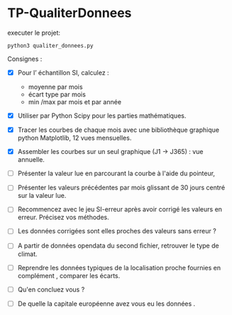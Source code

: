 # TP-QualiterDonnees

executer le projet:
```
python3 qualiter_donnees.py
```

Consignes :
- [x] Pour	l’	échantillon	SI,	calculez	:	
  - moyenne	par	mois	
  - écart	type	par	mois	
  - min	/max	par	mois	et	par	année	
  
- [x] Utiliser	par	Python	Scipy	pour	les	parties	mathématiques.	
- [x] Tracer	les	courbes	de	chaque	mois	avec	une	bibliothèque	graphique	python	Matplotlib,	12	vues	mensuelles.
- [x] Assembler	les	courbes	sur	un	seul	graphique	(J1	->	J365)	:	vue	annuelle.
- [ ] Présenter	la	valeur	lue	en	parcourant	la	courbe	à	l'aide	du	pointeur,	
- [ ] Présenter	les	valeurs	précédentes	par	mois	glissant	de	30	jours	centré	sur	la	valeur	lue.
- [ ] Recommencez	avec	le	jeu	SI-erreur	après	avoir	corrigé	les	valeurs	en	erreur.	Précisez	vos	méthodes.	
- [ ] Les	données	corrigées	sont	elles	proches	des	valeurs	sans	erreur	?	
- [ ] A	partir	de	données	opendata	du	second	ﬁchier,	retrouver	le	type	de	climat.
- [ ] Reprendre	les	données	typiques	de	la	localisation	proche	fournies	en	complément	,	comparer	les	écarts.	
- [ ] Qu'en	concluez	vous	?	
- [ ] De	quelle	la	capitale	européenne	avez	vous	eu	les	données	.	
